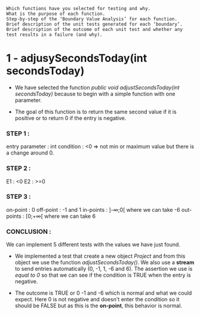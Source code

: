 
    Which functions have you selected for testing and why.
    What is the purpose of each function.
    Step-by-step of the ‘Boundary Value Analysis’ for each function.
    Brief description of the unit tests generated for each ‘boundary’.
    Brief description of the outcome of each unit test and whether any test results in a failure (and why).


# 1 - adjusySecondsToday(int secondsToday)

- We have selected the function _public void adjustSecondsToday(int secondsToday)_ because to begin with a simple function with one parameter.

- The goal of this function is to return the same second value if it is positive or to return 0 if the entry is negative.


### STEP 1 :
entry parameter : int
condition : <0
=> not min or maximum value but there is a change around 0.

### STEP 2 :
E1 : <0
E2 : >=0

### STEP 3 :
on-point : 0
off-point : -1 and 1
in-points : ]-∞;0[ where we can take -6
out-points : [0;+∞[ where we can take 6

### CONCLUSION :
We can implement 5 different tests with the values we have just found.

- We implemented a test that create a new object _Project_ and from this object we use the function _adjustSecondsToday()_. We also use a __stream__ to send entries automatically (0, -1, 1, -6 and 6). The assertion we use is _equal to 0_ so that we can see if the condition is TRUE when the entry is negative.

- The outcome is TRUE or 0 -1 and -6 which is normal and what we could expect. Here 0 is not negative and doesn't enter the condition so it should be FALSE but as this is the __on-point__, this behavior is normal.




